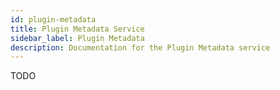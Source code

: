 ```yaml
---
id: plugin-metadata
title: Plugin Metadata Service
sidebar_label: Plugin Metadata
description: Documentation for the Plugin Metadata service
---
```


TODO
